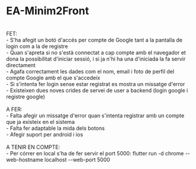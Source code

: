# EA-Minim2Front<br />
<br />
FET:<br />
 - S'ha afegit un botó d'accés per compte de Google tant a la pantalla de login com a la de registre<br />
 - Quan s'apreta si no s'està connectat a cap compte amb el navegador et dona la possibilitat d'iniciar sessió, i si ja n'hi ha una d'iniciada la fa servir directament<br />
 - Agafa correctament les dades com el nom, email i foto de perfil del compte Google amb el que s'accedeix<br />
 - Si s'intenta fer login sense estar registrat es mostra un missatge d'error<br />
 - Existeixen dues noves crides de servei de user a backend (login google i registre google)<br />
<br />
A FER:<br />
 - Falta afegir un missatge d'error quan s'intenta registrar amb un compte que ja existeix en el sistema<br />
 - Falta fer adaptable la mida dels botons<br />
 - Afegir suport per android i ios<br />
 <br />
 A TENIR EN COMPTE:<br />
 - Per córrer en local s'ha de fer servir el port 5000: flutter run -d chrome --web-hostname localhost --web-port 5000

